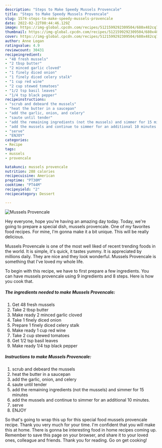 ```yaml
---
description: "Steps to Make Speedy Mussels Provencale"
title: "Steps to Make Speedy Mussels Provencale"
slug: 1574-steps-to-make-speedy-mussels-provencale
date: 2022-02-22T00:44:46.129Z
image: https://img-global.cpcdn.com/recipes/5121599292309504/680x482cq70/mussels-provencale-recipe-main-photo.jpg
thumbnail: https://img-global.cpcdn.com/recipes/5121599292309504/680x482cq70/mussels-provencale-recipe-main-photo.jpg
cover: https://img-global.cpcdn.com/recipes/5121599292309504/680x482cq70/mussels-provencale-recipe-main-photo.jpg
author: Anne Logan
ratingvalue: 4.9
reviewcount: 30431
recipeingredient:
- "48 fresh mussels"
- "2 tbsp butter"
- "2 minced garlic cloved"
- "1 finely diced onion"
- "1 finely diced celery stalk"
- "1 cup red wine"
- "2 cup stewed tomatoes"
- "1/2 tsp basil leaves"
- "1/4 tsp black pepper"
recipeinstructions:
- "scrub and debeard the mussels"
- "heat the butter in a saucepan"
- "add the garlic, onion, and celery"
- "saute until tender"
- "add the remaining ingredients (not the mussels) and simmer for 15 minutes"
- "add the mussels and continue to simmer for an additional 10 minutes."
- "serve"
- "ENJOY"
categories:
- Recipe
tags:
- mussels
- provencale

katakunci: mussels provencale 
nutrition: 288 calories
recipecuisine: American
preptime: "PT30M"
cooktime: "PT44M"
recipeyield: "2"
recipecategory: Dessert

---
```



![Mussels Provencale](https://img-global.cpcdn.com/recipes/5121599292309504/680x482cq70/mussels-provencale-recipe-main-photo.jpg)

Hey everyone, hope you're having an amazing day today. Today, we're going to prepare a special dish, mussels provencale. One of my favorites food recipes. For mine, I'm gonna make it a bit unique. This will be really delicious.

Mussels Provencale is one of the most well liked of recent trending foods in the world. It is simple, it's quick, it tastes yummy. It is appreciated by millions daily. They are nice and they look wonderful. Mussels Provencale is something that I've loved my whole life.




To begin with this recipe, we have to first prepare a few ingredients. You can have mussels provencale using 9 ingredients and 8 steps. Here is how you cook that.

<!--inarticleads1-->

##### The ingredients needed to make Mussels Provencale:

1. Get 48 fresh mussels
1. Take 2 tbsp butter
1. Make ready 2 minced garlic cloved
1. Take 1 finely diced onion
1. Prepare 1 finely diced celery stalk
1. Make ready 1 cup red wine
1. Take 2 cup stewed tomatoes
1. Get 1/2 tsp basil leaves
1. Make ready 1/4 tsp black pepper




<!--inarticleads2-->

##### Instructions to make Mussels Provencale:

1. scrub and debeard the mussels
1. heat the butter in a saucepan
1. add the garlic, onion, and celery
1. saute until tender
1. add the remaining ingredients (not the mussels) and simmer for 15 minutes
1. add the mussels and continue to simmer for an additional 10 minutes.
1. serve
1. ENJOY




So that's going to wrap this up for this special food mussels provencale recipe. Thank you very much for your time. I'm confident that you will make this at home. There is gonna be interesting food in home recipes coming up. Remember to save this page on your browser, and share it to your loved ones, colleague and friends. Thank you for reading. Go on get cooking!
